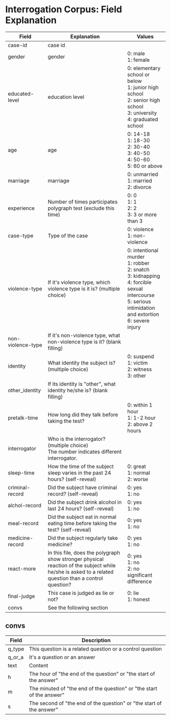 # Interrogation Corpus: Field Explanation

|Field|Explanation|Values|
|-|-|-|
|case-id|case id| |
|gender|gender|0: male<br>1: female|
|educated-level|education level|0: elementary school or below<br>1: junior high school<br>2: senior high school<br>3: university<br>4: graduated school|
|age|age|0: 14-18<br>1: 18-30<br>2: 30-40<br>3: 40-50<br>4: 50-60<br>5: 60 or above|
|marriage|marriage|0: unmarried<br>1: married<br>2: divorce|
|experience|Number of times participates polygraph test (exclude this time)|0: 0<br>1: 1<br>2: 2<br>3: 3 or more than 3|
|case-type|Type of the case|0: violence<br>1: non-violence|
|violence-type|If it's violence type, which violence type is it is? (multiple choice)|0: intentional murder<br>1: robber<br>2: snatch<br>3: kidnapping<br>4: forcible sexual intercourse<br>5: serious intimidation and extortion<br>6: severe injury|
|non-violence-type|If it's non-violence type, what non-violence type is it? (blank filling)| |
|identity|What identity the subject is? (multiple choice)|0: suspend<br>1: victim<br>2: witness<br>3: other|
|other_identity|If its identity is "other", what identity he/she is? (blank filling)| |
|pretalk-time|How long did they talk before taking the test?|0: within 1 hour<br>1: 1-2 hour<br>2: above 2 hours
|interrogator|Who is the interrogator? (multiple choice)<br>The number indicates different interrogator.| |
|sleep-time|How the time of the subject sleep varies in the past 24 hours? (self-reveal)|0: great<br>1: normal<br>2: worse|
|criminal-record|Did the subject have criminal record? (self-reveal)|0: yes<br>1: no|
|alchol-record|Did the subject drink alcohol in last 24 hours? (self-reveal)|0: yes<br>1: no
|meal-record|Did the subject eat in normal eating time before taking the test? (self-reveal)|0: yes<br>1: no
|medicine-record|Did the subject regularly take medicine?|0: yes<br>1: no
|react-more|In this file, does the polygraph show stronger physical reaction of the subject while he/she is asked to a related question than a control question?|0: yes<br>1: no<br>2: no significant difference|
|final-judge|This case is judged as lie or not?|0: lie<br>1: honest|
|convs|See the following section| |

## convs

|Field|Description|
|-|-|
|q_type|This question is a related question or a control question|
|q_or_a|It's a question or an answer|
|text|Content|
|h|The hour of "the end of the question" or "the start of the answer"|
|m|The minuted of "the end of the question" or "the start of the answer"|
|s|The second of "the end of the question" or "the start of the answer"|
